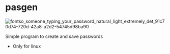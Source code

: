 # pasgen
![fontso_someone_typing_your_password_natural_light_extremely_det_91c70d74-720d-42a8-a2d2-54745d98ba90](https://user-images.githubusercontent.com/99562868/215250943-e5dc5113-d209-4186-9b2a-61d2e673a159.png)

Simple program to create and save passwords

- Only for linux

